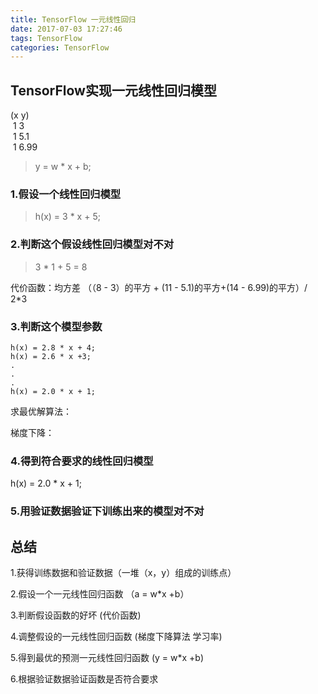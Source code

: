 ```yaml
---
title: TensorFlow 一元线性回归
date: 2017-07-03 17:27:46
tags: TensorFlow
categories: TensorFlow
---
```

## TensorFlow实现一元线性回归模型

(x y)<br>
&nbsp;1 3<br>
&nbsp;1 5.1<br>
&nbsp;1 6.99<br>

>y = w * x + b;

### 1.假设一个线性回归模型
>h(x) = 3 * x + 5;

### 2.判断这个假设线性回归模型对不对

>3 * 1 + 5 = 8

代价函数：均方差
（（8 - 3）的平方 + (11 - 5.1)的平方+(14 - 6.99)的平方）/ 2*3

### 3.判断这个模型参数

```
h(x) = 2.8 * x + 4;
h(x) = 2.6 * x +3;
.
.
.
h(x) = 2.0 * x + 1;

```

求最优解算法：

梯度下降：


### 4.得到符合要求的线性回归模型

h(x) = 2.0 * x + 1;

### 5.用验证数据验证下训练出来的模型对不对

## 总结

1.获得训练数据和验证数据（一堆（x，y）组成的训练点）

2.假设一个一元线性回归函数 （a = w*x +b）

3.判断假设函数的好坏 (代价函数)

4.调整假设的一元线性回归函数 (梯度下降算法 学习率)

5.得到最优的预测一元线性回归函数 (y = w*x +b)

6.根据验证数据验证函数是否符合要求



 